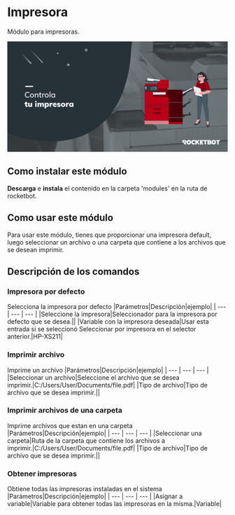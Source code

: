 



# Impresora
  
Módulo para impresoras.  
  
![banner](imgs/Banner_Printer.png)
## Como instalar este módulo
  
__Descarga__ e __instala__ el contenido en la carpeta 'modules' en la ruta de rocketbot.  




## Como usar este módulo
Para usar este módulo, tienes que proporcionar una impresora default, luego seleccionar un 
archivo o una carpeta que contiene a los archivos que se desean imprimir.



## Descripción de los comandos

### Impresora por defecto
  
Selecciona la impresora por defecto
|Parámetros|Descripción|ejemplo|
| --- | --- | --- |
|Seleccione la impresora|Seleccionador para la impresora por defecto que se desea.||
|Variable con la impresora deseada|Usar esta entrada si se seleccionó Seleccionar por impresora en el selector anterior.|HP-XS211|



### Imprimir archivo
  
Imprime un archivo
|Parámetros|Descripción|ejemplo|
| --- | --- | --- |
|Seleccionar un archivo|Seleccione el archivo que se desea imprimir.|C:/Users/User/Documents/file.pdf|
|Tipo de archivo|Tipo de archivo que se desea imprimir.||

### Imprimir archivos de una carpeta
  
Imprime archivos que estan en una carpeta
|Parámetros|Descripción|ejemplo|
| --- | --- | --- |
|Seleccionar una carpeta|Ruta de la carpeta que contiene los archivos a imprimir.|C:/Users/User/Documents/file.pdf|
|Tipo de archivo|Tipo de archivo que se desea imprimir.||

### Obtener impresoras
  
Obtiene todas las impresoras instaladas en el sistema
|Parámetros|Descripción|ejemplo|
| --- | --- | --- |
|Asignar a variable|Variable para obtener todas las impresoras en la misma.|Variable|
